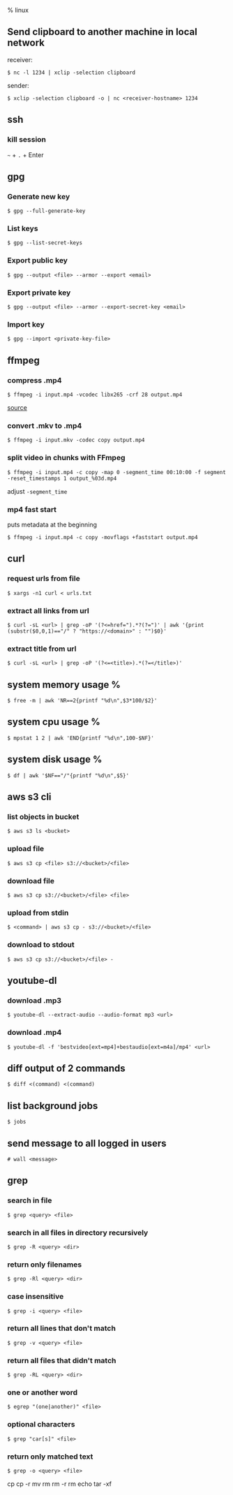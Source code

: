 % linux

## Send clipboard to another machine in local network

receiver:

	$ nc -l 1234 | xclip -selection clipboard

sender:

	$ xclip -selection clipboard -o | nc <receiver-hostname> 1234

## ssh

### kill session

`~` + `.` + Enter

## gpg

### Generate new key

	$ gpg --full-generate-key

### List keys

	$ gpg --list-secret-keys

### Export public key

	$ gpg --output <file> --armor --export <email>

### Export private key

	$ gpg --output <file> --armor --export-secret-key <email>

### Import key

	$ gpg --import <private-key-file>

## ffmpeg

### compress .mp4

	$ ffmpeg -i input.mp4 -vcodec libx265 -crf 28 output.mp4

[source](https://unix.stackexchange.com/a/38380)

### convert .mkv to .mp4

	$ ffmpeg -i input.mkv -codec copy output.mp4

### split video in chunks with FFmpeg

	$ ffmpeg -i input.mp4 -c copy -map 0 -segment_time 00:10:00 -f segment -reset_timestamps 1 output_%03d.mp4

adjust `-segment_time`

### mp4 fast start

puts metadata at the beginning

	$ ffmpeg -i input.mp4 -c copy -movflags +faststart output.mp4

## curl

### request urls from file

	$ xargs -n1 curl < urls.txt

### extract all links from url

	$ curl -sL <url> | grep -oP '(?<=href=").*?(?=")' | awk '{print (substr($0,0,1)=="/" ? "https://<domain>" : "")$0}'

### extract title from url

	$ curl -sL <url> | grep -oP '(?<=<title>).*(?=</title>)'

## system memory usage %

	$ free -m | awk 'NR==2{printf "%d\n",$3*100/$2}'

## system cpu usage %

	$ mpstat 1 2 | awk 'END{printf "%d\n",100-$NF}'

## system disk usage %

	$ df | awk '$NF=="/"{printf "%d\n",$5}'

## aws s3 cli

### list objects in bucket

	$ aws s3 ls <bucket>

### upload file

	$ aws s3 cp <file> s3://<bucket>/<file>

### download file

	$ aws s3 cp s3://<bucket>/<file> <file>

### upload from stdin

	$ <command> | aws s3 cp - s3://<bucket>/<file>

### download to stdout

	$ aws s3 cp s3://<bucket>/<file> -

## youtube-dl

### download .mp3

	$ youtube-dl --extract-audio --audio-format mp3 <url>

### download .mp4

	$ youtube-dl -f 'bestvideo[ext=mp4]+bestaudio[ext=m4a]/mp4' <url>

## diff output of 2 commands

	$ diff <(command) <(command)

## list background jobs

	$ jobs

## send message to all logged in users

	# wall <message>

## grep

### search in file

	$ grep <query> <file>

### search in all files in directory recursively

	$ grep -R <query> <dir>

### return only filenames

	$ grep -Rl <query> <dir>

### case insensitive

	$ grep -i <query> <file>

### return all lines that don't match

	$ grep -v <query> <file>

### return all files that didn't match

	$ grep -RL <query> <dir>

### one or another word

	$ egrep "(one|another)" <file>

### optional characters

	$ grep "car[s]" <file>

### return only matched text

	$ grep -o <query> <file>

cp <file> <directory>
cp -r
mv <source> <target>
rm <file>
rm -r <directory>
rm <file>
echo
tar -xf
